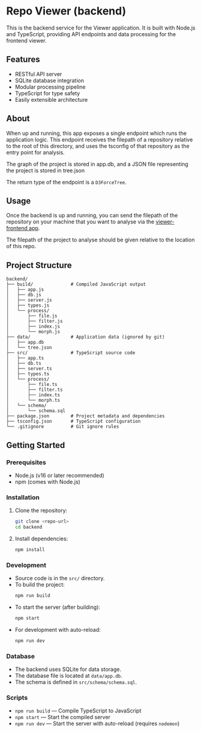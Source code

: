 # Repo Viewer (backend)

This is the backend service for the Viewer application. It is built with Node.js and TypeScript, providing API endpoints and data processing for the frontend viewer.

## Features

- RESTful API server
- SQLite database integration
- Modular processing pipeline
- TypeScript for type safety
- Easily extensible architecture

## About

When up and running, this app exposes a single endpoint which runs the application logic. This endpoint receives the filepath of a repository relative to the root of this directory, and uses the tsconfig of that repository as the entry point for analysis.

The graph of the project is stored in app.db, and a JSON file representing the project is stored in tree.json

The return type of the endpoint is a `D3ForceTree`.

## Usage

Once the backend is up and running, you can send the filepath of the repository on your machine that you want to analyse via the [viewer-frontend app](https://github.com/Le0C/viewer-frontend).

The filepath of the project to analyse should be given relative to the location of this repo.

## Project Structure

```
backend/
├── build/              # Compiled JavaScript output
│   ├── app.js
│   ├── db.js
│   ├── server.js
│   ├── types.js
│   └── process/
│       ├── file.js
│       ├── filter.js
│       ├── index.js
│       └── morph.js
├── data/               # Application data (ignored by git)
│   ├── app.db
│   └── tree.json
├── src/                # TypeScript source code
│   ├── app.ts
│   ├── db.ts
│   ├── server.ts
│   ├── types.ts
│   └── process/
│       ├── file.ts
│       ├── filter.ts
│       ├── index.ts
│       └── morph.ts
│   └── schema/
│       └── schema.sql
├── package.json        # Project metadata and dependencies
├── tsconfig.json       # TypeScript configuration
└── .gitignore          # Git ignore rules
```

## Getting Started

### Prerequisites

- Node.js (v16 or later recommended)
- npm (comes with Node.js)

### Installation

1. Clone the repository:
   ```sh
   git clone <repo-url>
   cd backend
   ```
2. Install dependencies:
   ```sh
   npm install
   ```

### Development

- Source code is in the `src/` directory.
- To build the project:
  ```sh
  npm run build
  ```
- To start the server (after building):
  ```sh
  npm start
  ```
- For development with auto-reload:
  ```sh
  npm run dev
  ```

### Database

- The backend uses SQLite for data storage.
- The database file is located at `data/app.db`.
- The schema is defined in `src/schema/schema.sql`.

### Scripts

- `npm run build` — Compile TypeScript to JavaScript
- `npm start` — Start the compiled server
- `npm run dev` — Start the server with auto-reload (requires `nodemon`)
